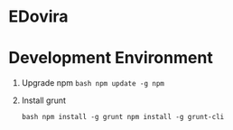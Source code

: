 EDovira
================



# Development Environment
1. Upgrade npm
	``bash
	npm update -g npm
	``

2. Install grunt

	``bash
	npm install -g grunt
	npm install -g grunt-cli
	``

